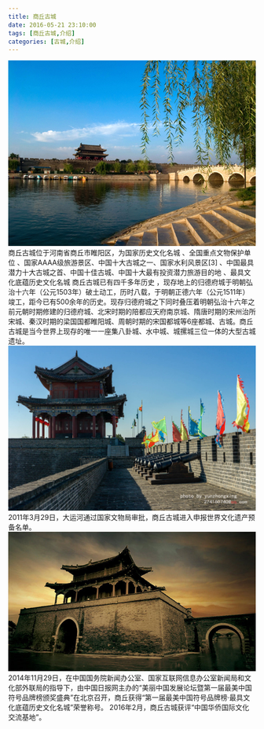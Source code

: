 ```yaml
---
title: 商丘古城
date: 2016-05-21 23:10:00
tags: [商丘古城,介绍]
categories: [古城,介绍]
---
```

!["古城风光"](images/gucheng/gucheng3.jpg)
商丘古城位于河南省商丘市睢阳区，为国家历史文化名城  、全国重点文物保护单位  、国家AAAA级旅游景区、中国十大古城之一、国家水利风景区[3]  、中国最具潜力十大古城之首、中国十佳古城、中国十大最有投资潜力旅游目的地  、最具文化底蕴历史文化名城 
商丘古城已有四千多年历史  ，现存地上的归德府城于明朝弘治十六年（公元1503年）破土动工，历时八载，于明朝正德六年（公元1511年）竣工，距今已有500余年的历史。现存归德府城之下同时叠压着明朝弘治十六年之前元朝时期修建的归德府城、北宋时期的陪都应天府南京城、隋唐时期的宋州治所宋城、秦汉时期的梁国国都睢阳城、周朝时期的宋国都城等6座都城、古城。商丘古城是当今世界上现存的唯一一座集八卦城、水中城、城摞城三位一体的大型古城遗址。
!["古城风光"](images/gucheng/gucheng1.jpg)
2011年3月29日，大运河通过国家文物局审批，商丘古城进入申报世界文化遗产预备名单。
!["古城风光"](images/gucheng/gucheng4.jpg)
2014年11月29日，在中国国务院新闻办公室、国家互联网信息办公室新闻局和文化部外联局的指导下，由中国日报网主办的“美丽中国发展论坛暨第一届最美中国符号品牌榜颁奖盛典”在北京召开，商丘获得“第一届最美中国符号品牌榜·最具文化底蕴历史文化名城”荣誉称号。
2016年2月，商丘古城获评“中国华侨国际文化交流基地”。